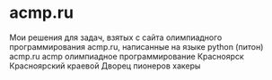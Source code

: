 # acmp.ru
Мои решения для задач, взятых с сайта олимпиадного программирования acmp.ru, написанные на языке python (питон)
acmp.ru
acmp
олимпиадное программирование
Красноярск
Красноярский краевой Дворец пионеров
хакеры

